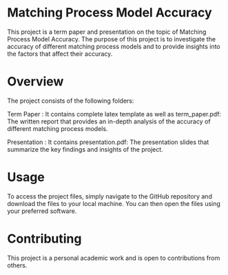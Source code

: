 # Matching Process Model Accuracy
This project is a term paper and presentation on the topic of Matching Process Model Accuracy. The purpose of this project is to investigate the accuracy of different matching process models and to provide insights into the factors that affect their accuracy.

# Overview 

The project consists of the following folders:

Term Paper : It contains complete latex template as well as term_paper.pdf: The written report that provides an in-depth analysis of the accuracy of different matching process models.

Presentation : It contains presentation.pdf: The presentation slides that summarize the key findings and insights of the project.

 # Usage 
 To access the project files, simply navigate to the GitHub repository and download the files to your local machine. You can then open the files using your preferred software.

 # Contributing
This project is a personal academic work and is open to contributions from others.
